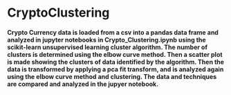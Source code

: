 # CryptoClustering

#### Crypto Currency data is loaded from a csv into a pandas data frame and analyzed in jupyter notebooks in Crypto_Clustering.ipynb using the scikit-learn unsupervised learning cluster algorithm. The number of clusters is determined using the elbow curve method. Then a scatter plot is made showing the clusters of data identified by the algorithm. Then the data is transformed by applying a pca fit transform, and is analyzed again using the elbow curve method and clustering. The data and techniques are compared and analyzed in the jupyer notebook.